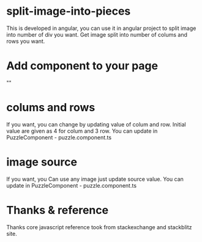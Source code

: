 # split-image-into-pieces
This is developed in angular, you can use it in angular project to split image into number of div you want.
Get image split into number of colums and rows you want. 

# Add component to your page
"<app-puzzle></app-puzzle>"

# colums and rows
If you want, you can change by updating value of colum and row. Initial value are given as 4 for colum and 3 row. You can update in PuzzleComponent - puzzle.component.ts

# image source
If you want, you Can use any image just update source value. You can update in PuzzleComponent - puzzle.component.ts

# Thanks & reference
Thanks core javascript reference took from stackexchange and stackblitz site.
